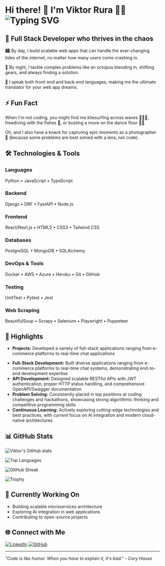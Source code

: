 # Hi there! 🖖 I'm Viktor Rura 👨‍💼 ![Typing SVG](https://readme-typing-svg.herokuapp.com?font=Fira+Code&pause=1000&color=36BCF7&width=435&lines=Full+Stack+Developer;Kitesurfer+%26+Photographer;Always+learning+new+things)

## 🚀 Full Stack Developer who thrives in the chaos

🏙️ By day, I build scalable web apps that can handle the ever-changing tides of the internet, no matter how many users come crashing in.

🌃 By night, I tackle complex problems like an octopus blending in, shifting gears, and always finding a solution.

📢 I speak both front-end and back-end languages, making me the ultimate translator for your web app dreams.

## ⚡ Fun Fact

When I'm not coding, you might find me kitesurfing across waves 🏄🏻‍♂️, freediving with the fishes 🐡, or busting a move on the dance floor 🕺🏻.

Oh, and I also have a knack for capturing epic moments as a photographer 📸 (because some problems are best solved with a lens, not code).

## 🛠️ Technologies & Tools

### Languages
Python • JavaScript • TypeScript 

### Backend
Django • DRF • FastAPI • Node.js

### Frontend
React/Next.js • HTML5 • CSS3 • Tailwind CSS

### Databases
PostgreSQL • MongoDB • SQLAlchemy 

### DevOps & Tools
Docker • AWS • Azure • Heroku • Git • GitHub

### Testing
UnitTest • Pytest • Jest 

### Web Scraping
BeautifulSoup • Scrapy • Selenium • Playwright • Puppeteer

## 🌟 Highlights

- **Projects:** Developed a variety of full-stack applications ranging from e-commerce platforms to real-time chat applications
* **Full-Stack Development:** Built diverse applications ranging from e-commerce platforms to real-time chat systems, demonstrating end-to-end development expertise
* **API Development:** Designed scalable RESTful APIs with JWT authentication, proper HTTP status handling, and comprehensive OpenAPI/Swagger documentation
* **Problem Solving:** Consistently placed in top positions at coding challenges and hackathons, showcasing strong algorithmic thinking and competitive programming skills
* **Continuous Learning:** Actively exploring cutting-edge technologies and best practices, with current focus on AI integration and modern cloud-native architectures

## 📊 GitHub Stats

![Viktor's GitHub stats](https://github-readme-stats.vercel.app/api?username=viktor-codes&show_icons=true&theme=dark)

![Top Languages](https://github-readme-stats.vercel.app/api/top-langs/?username=viktor-codes&layout=compact&theme=dark)

![GitHub Streak](https://github-readme-streak-stats.herokuapp.com/?user=viktor-codes&theme=dark)

![Trophy](https://github-profile-trophy.vercel.app/?username=viktor-codes&theme=darkhub&margin-w=15&margin-h=15)


## 🚧 Currently Working On

- Building scalable microservices architecture
- Exploring AI integration in web applications
- Contributing to open-source projects

## 🌐 Connect with Me

[![LinkedIn](https://img.shields.io/badge/LinkedIn-0077B5?style=for-the-badge&logo=linkedin&logoColor=white)](https://www.linkedin.com/in/viktor-codes)
[![GitHub](https://img.shields.io/badge/GitHub-100000?style=for-the-badge&logo=github&logoColor=white)](https://github.com/viktor-codes)

---
*"Code is like humor. When you have to explain it, it's bad." - Cory House*
